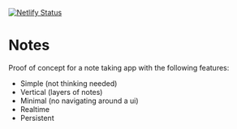 [![Netlify Status](https://api.netlify.com/api/v1/badges/eea9fb1c-ea84-404e-a6e4-ec6e6e85c45f/deploy-status)](https://app.netlify.com/sites/wiki-notes/deploys)

# Notes

Proof of concept for a note taking app with the following features:

* Simple (not thinking needed)
* Vertical (layers of notes)
* Minimal (no navigating around a ui)
* Realtime
* Persistent